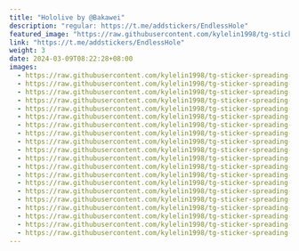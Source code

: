 ```yaml
---
title: "Hololive by @Bakawei"
description: "regular: https://t.me/addstickers/EndlessHole"
featured_image: "https://raw.githubusercontent.com/kylelin1998/tg-sticker-spreading-worldwide-images/main/img/603a7274-5d92-4d92-a0cc-6a5f397a9e21.jpg"
link: "https://t.me/addstickers/EndlessHole"
weight: 3
date: 2024-03-09T08:22:28+08:00
images:
  - https://raw.githubusercontent.com/kylelin1998/tg-sticker-spreading-worldwide-images/main/img/603a7274-5d92-4d92-a0cc-6a5f397a9e21.jpg
  - https://raw.githubusercontent.com/kylelin1998/tg-sticker-spreading-worldwide-images/main/img/2ec65341-a593-411d-b029-50bb80a8ddb1.jpg
  - https://raw.githubusercontent.com/kylelin1998/tg-sticker-spreading-worldwide-images/main/img/917e6154-88d0-4cff-a1a0-dae37d58d5e6.jpg
  - https://raw.githubusercontent.com/kylelin1998/tg-sticker-spreading-worldwide-images/main/img/05afc8cb-2241-4673-b322-203a66130583.jpg
  - https://raw.githubusercontent.com/kylelin1998/tg-sticker-spreading-worldwide-images/main/img/b534ff15-8f73-417e-b13f-3380c9a633fa.jpg
  - https://raw.githubusercontent.com/kylelin1998/tg-sticker-spreading-worldwide-images/main/img/1f9725f0-849a-4450-8396-5c8c611525c0.jpg
  - https://raw.githubusercontent.com/kylelin1998/tg-sticker-spreading-worldwide-images/main/img/5c128b48-cfbb-4d8c-bb12-b5297fb1e425.jpg
  - https://raw.githubusercontent.com/kylelin1998/tg-sticker-spreading-worldwide-images/main/img/60d9a299-9715-445b-9a5f-3f9250807eaf.jpg
  - https://raw.githubusercontent.com/kylelin1998/tg-sticker-spreading-worldwide-images/main/img/8b691ba9-fccf-4c16-8c0f-037a1eee8973.jpg
  - https://raw.githubusercontent.com/kylelin1998/tg-sticker-spreading-worldwide-images/main/img/18cced53-ed14-43a0-a9a3-2742e65bc49c.jpg
  - https://raw.githubusercontent.com/kylelin1998/tg-sticker-spreading-worldwide-images/main/img/d5219ee1-304e-453a-849c-e7f8ae67eb36.jpg
  - https://raw.githubusercontent.com/kylelin1998/tg-sticker-spreading-worldwide-images/main/img/c740da7a-401b-4d29-8aa3-df260ab8f4c4.jpg
  - https://raw.githubusercontent.com/kylelin1998/tg-sticker-spreading-worldwide-images/main/img/f50c5f9d-e427-46d5-be10-9ccd65aaed73.jpg
  - https://raw.githubusercontent.com/kylelin1998/tg-sticker-spreading-worldwide-images/main/img/315b2338-7ab9-4c43-9550-65d8818223b9.jpg
  - https://raw.githubusercontent.com/kylelin1998/tg-sticker-spreading-worldwide-images/main/img/b2f348ad-fa90-4743-8311-85305ab30f40.jpg
  - https://raw.githubusercontent.com/kylelin1998/tg-sticker-spreading-worldwide-images/main/img/4c6674e2-1d40-4978-9bb2-dc916c0c6f9e.jpg
  - https://raw.githubusercontent.com/kylelin1998/tg-sticker-spreading-worldwide-images/main/img/96a0b768-6a47-472d-a873-c79e8ba74f7e.jpg
  - https://raw.githubusercontent.com/kylelin1998/tg-sticker-spreading-worldwide-images/main/img/87cd1eeb-a03e-47a5-a308-c52e728ec26f.jpg
  - https://raw.githubusercontent.com/kylelin1998/tg-sticker-spreading-worldwide-images/main/img/8e43fc0f-d08e-43f8-aff2-aa115545153e.jpg
  - https://raw.githubusercontent.com/kylelin1998/tg-sticker-spreading-worldwide-images/main/img/9f176633-e7a5-4478-8830-034cc749b09c.jpg
---
```

